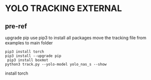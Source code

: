 # YOLO TRACKING EXTERNAL

## pre-ref
upgrade pip
use pip3 to install all packages 
move the tracking file from examples to main folder
```
pip3 install torch   
pip3 install --upgrade pip 
 pip3 install boxmot  
python3 track.py --yolo-model yolo_nas_s --show

```

install torch
